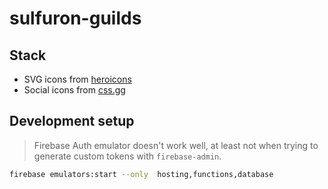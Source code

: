 # sulfuron-guilds

## Stack

- SVG icons from [heroicons](https://heroicons.com/)
- Social icons from [css.gg](https://css.gg/)

## Development setup

> Firebase Auth emulator doesn't work well,  at least not when trying to generate custom tokens with `firebase-admin`. 

```bash
firebase emulators:start --only  hosting,functions,database
```